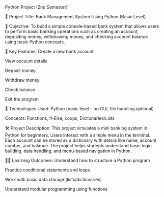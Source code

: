 Python Project (2nd Semester)

📌 Project Title:
Bank Management System Using Python (Basic Level)

🎯 Objective:
To build a simple console-based bank system that allows users to perform basic banking operations such as creating an account, depositing money, withdrawing money, and checking account balance using basic Python concepts.

🧠 Key Features:
Create a new bank account

View account details

Deposit money

Withdraw money

Check balance

Exit the program

🧱 Technologies Used:
Python (basic level – no GUI, file handling optional)

Concepts: Functions, If-Else, Loops, Dictionaries/Lists

🛠️ Project Description:
This project simulates a mini banking system in Python for beginners. Users interact with a simple menu in the terminal. Each account can be stored as a dictionary with details like name, account number, and balance. The project helps students understand basic logic building, data handling, and menu-based navigation in Python.

👨‍🎓 Learning Outcomes:
Understand how to structure a Python program

Practice conditional statements and loops

Work with basic data storage (lists/dictionaries)

Understand modular programming using functions
